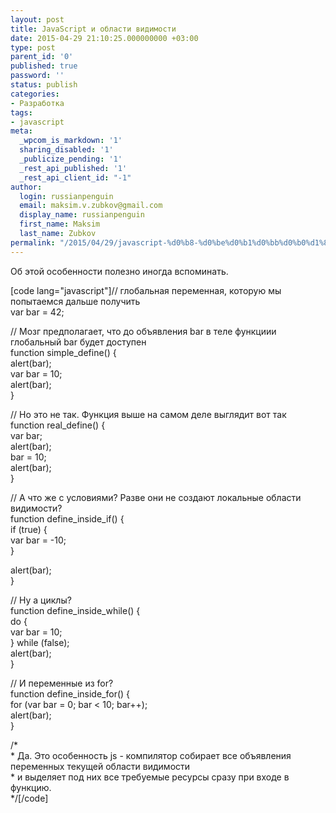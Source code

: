 ```yaml
---
layout: post
title: JavaScript и области видимости
date: 2015-04-29 21:10:25.000000000 +03:00
type: post
parent_id: '0'
published: true
password: ''
status: publish
categories:
- Разработка
tags:
- javascript
meta:
  _wpcom_is_markdown: '1'
  sharing_disabled: '1'
  _publicize_pending: '1'
  _rest_api_published: '1'
  _rest_api_client_id: "-1"
author:
  login: russianpenguin
  email: maksim.v.zubkov@gmail.com
  display_name: russianpenguin
  first_name: Maksim
  last_name: Zubkov
permalink: "/2015/04/29/javascript-%d0%b8-%d0%be%d0%b1%d0%bb%d0%b0%d1%81%d1%82%d0%b8-%d0%b2%d0%b8%d0%b4%d0%b8%d0%bc%d0%be%d1%81%d1%82%d0%b8/"
---
```

Об этой особенности полезно иногда вспоминать.

[code lang="javascript"]// глобальная переменная, которую мы попытаемся дальше получить  
var bar = 42;

// Мозг предполагает, что до объявления bar в теле функциии глобальный bar будет доступен  
function simple\_define() {  
 alert(bar);  
 var bar = 10;  
 alert(bar);  
}

// Но это не так. Функция выше на самом деле выглядит вот так  
function real\_define() {  
 var bar;  
 alert(bar);  
 bar = 10;  
 alert(bar);  
}

// А что же с условиями? Разве они не создают локальные области видимости?  
function define\_inside\_if() {  
 if (true) {  
 var bar = -10;  
 }

alert(bar);  
}

// Ну а циклы?  
function define\_inside\_while() {  
 do {  
 var bar = 10;  
 } while (false);  
 alert(bar);  
}

// И переменные из for?  
function define\_inside\_for() {  
 for (var bar = 0; bar \< 10; bar++);  
 alert(bar);  
}

/\*  
 \* Да. Это особенность js - компилятор собирает все объявления переменных текущей области видимости  
 \* и выделяет под них все требуемые ресурсы сразу при входе в функцию.  
 \*/[/code]

